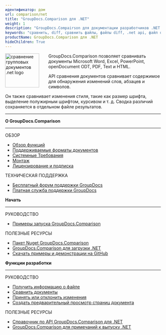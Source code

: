 ```yaml
---
идентификатор: дом
url: comparison/net
title: "GroupDocs.Comparison для .NET"
weight: 1
description: "GroupDocs.Compairson для документации разработчиков .NET. Узнайте, как различать файлы docx, pptx и сравнивать файлы PDF с помощью C#."
keywords: "сравнить, diff, сравнить файлы, файлы diff, .net api, файл diff, api, xlsx, microsoft word, docx, pptx, pdf, c #, сравнить pdf"
productName: GroupDocs.Comparison для .NET
hideChildren: True
---
```

<img src="/comparison/net/images/home.png" alt="сравнение групповых документов .net logo" align="left" style="width:110px; margin: 0 30px 0 0"/>

GroupDocs.Comparison позволяет сравнивать документы Microsoft Word, Excel, PowerPoint, openDocument ODT, PDF, Text и HTML.

API сравнения документов сравнивает содержимое для обнаружения изменений слов, абзацев и символов.

Он также сравнивает изменения стиля, такие как размер шрифта, выделение полужирным шрифтом, курсивом и т. д. Сводка различий сохраняется в отдельном файле результатов.

------

<div class="row">
<div class="col-md-4">
<p><b>О GroupDocs.Comparison</b></p>
<hr><p>ОБЗОР</p></hr>
<ul>
<li><a href='{{< ref "comparison/net/getting-started/features-overview" >}}'>Обзор функций</a></li>
<li><a href='{{< ref "comparison/net/getting-started/supported-document-formats" >}}'>Поддерживаемые форматы документов</a></li>
<li><a href='{{< ref "comparison/net/getting-started/system-requirements" >}}'>Системные Требования</a></li>
<li><a href='{{< ref "comparison/net/getting-started/installation" >}}'>Монтаж</a></li>
<li><a href='{{< ref "comparison/net/getting-started/licensing-and-evaluation-limitations.md" >}}'>Лицензирование и подписка</a></li>
</ul>
<p>ТЕХНИЧЕСКАЯ ПОДДЕРЖКА</p>
<ul>
<li><a href="https://forum.groupdocs.com/">Бесплатный форум поддержки GroupDocs</a></li>
<li><a href="https://helpdesk.groupdocs.com/">Платная служба поддержки GroupDocs</a></li>
</ul>
</div>
<div class="col-md-4">
<p><b>Начать</b></p>
<hr><p>РУКОВОДСТВО</p></hr>
	<ul>
<li><a href='{{< ref "comparison/net/getting-started/how-to-run-examples" >}}'>Примеры запуска GroupDocs.Comparison</a></li>
	</ul>
<p>ПОЛЕЗНЫЕ РЕСУРСЫ</p>
	<ul>
<li><a href="https://www.nuget.org/packages/groupdocs.comparison">Пакет Nuget GroupDocs.Comparison</a></li>
</li><li><a href="https://downloads.groupdocs.com/comparison/net">GroupDocs.Comparison для загрузки .NET</a></li>
<li><a href="https://github.com/groupdocs-comparison/GroupDocs.Comparison-for-.NET">Скачать примеры и демонстрации на GitHub</a></li>
	</ul>
</div>
<div class="col-md-4">
<p><b>Функции разработки</b></p>
<hr><p>РУКОВОДСТВО</p></hr>
	<ul>
<li><a href='{{< ref "comparison/net/developer-guide/basic-usage/get-file-info" >}}'>Получить информацию о файле</a></li>
<li><a href='{{< ref "comparison/net/developer-guide/basic-usage/compare-documents" >}}'>Сравнить документы</a></li>
<li><a href='{{< ref "comparison/net/developer-guide/advanced-usage/accept-or-reject-revisions" >}}'>Принять или отклонить изменения</a></li>
<li><a href='{{< ref "comparison/net/developer-guide/advanced-usage/generate-document-pages-preview" >}}'>Создать предварительный просмотр страниц документа</a></li>
	</ul>
<p>ПОЛЕЗНЫЕ РЕСУРСЫ</p>
	<ul>
<li><a href="https://apireference.groupdocs.com/comparison/net">Справочник по API GroupDocs.Comparison для .NET</a></li>
<li><a href='{{< ref "comparison/net/release-notes" >}}'>GroupDocs.Comparison для примечаний к выпуску .NET</a></li>
	</ul>
</div>
</div>

